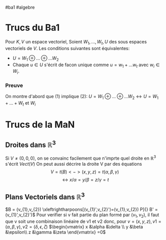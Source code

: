 #ba1  #algebre  
# Trucs du Ba1

Pour $K,V$ un espace vectoriel, Soient $W_1,...,W_t,U$ des sous espaces vectoriels de $V$.
Les conditions suivantes sont équivalentes:
- $U=W_1 \oplus...\oplus...W_2$
- Chaque $u\in U$ s'écrit de facon unique comme $u= w_1+...w_t$ avec $w_i\in W_i$.

### Preuve
On montre d'abord que $(1)$ implique $(2)$:
$U=W_1 \oplus...\oplus...W_2\leftrightarrow U = W_1+...+W_t$ et $W_i$ 
# Trucs de la MaN
## Droites dans $\mathbb{R}^{3}$
Si $V \neq (0,0,0)$, on se convainc facilement que n'imprte quel droite en $\mathbb{R}^{3}$ s'écrit $Vect(V)$
On peut aussi décrire la droite V par des équations $$V = t(B) <->(x,y,z)= t(\alpha,\beta,\gamma) $$
$$\leftrightarrow x/\alpha = y/\beta = z/\gamma= t $$
## Plans Vectoriels dans $\mathbb{R}^{3}$
$B = (v_{1},v_{2}) \xleftrightharpoons[(v_{1}',v_{2}')=(v_{1},v_{2}) P]{} B' = (v_{1}',v_{2}')$
Pour verifier si v fait partie du plan formé par $(v_{1}, v_{2})$, il faut que v soit une combinaison linéaire de v1 et v2
donc, pour $v = (x,y,z), v1 = (\alpha,\beta,\gamma), v2 = (\delta,\epsilon,\zeta)$
$\begin{vmatrix} x &\alpha &\delta \\ y &\beta &\epsilon\\ z &\gamma &\zeta \end{vmatrix} =0$